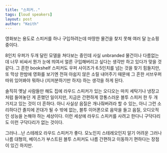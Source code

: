```yaml
---
title: "스피커.."
tags: [loud speakers]
layout: post
author: "Keith"
---
```


영화보는 용도로 스피커를 하나 구입하려는데 마땅한 물건을 찾지 못해 여러 달 눈쇼핑 중이다.

8인치 우퍼가 두개 달린 모델을 쳐다보는 중인데 사실 unbranded 물건이나 다름없는데 너무 비싸서 뭔가 눈에 띄여서 얼른 구입해버리고 싶다는 생각만 하고 있다가 맞을 것 같다. 그 흔한 bookshelf 스피커도 우퍼 사이즈가 6.5인치를 넘는 것을 찾기 힘들지만, 또 막상 한밤에 영화를 보기엔 전혀 아쉽지 않은 소릴 내어주기 때문에 그 흔한 서브우퍼 따위 있어봐야 뭐하나 (지저분하기만 하지) 하는 생각을 하게 된다. 

솔직히 옛날 사람들만 해도 집에 라우드 스피커가 있는 오디오는 마치 세탁기나 냉장고 처럼 들여놓던 게 흔했던 일이지만, 지금은 간편하게 깡통스러운 블투 스피커 한 두 개 가지고 있는 것이 더 흔하다. 아니 사실상 음질은 개나줘버려라 할 수 있는, 아니 그런 소리하다간 졸지에 꼰대가 될 수 밖에 없는, 블투 이어폰으로 음악을 들고 음질, 오디오적인 성능을 논해야 하는 세상이다. 이런 세상에 라우드 스피커를 사려고 한다니 구닥다리도 이런 구닥다리가 없는 것이다.

그러나...난 스테레오 라우드 스피커가 좋다. 모노인지 스테레오인지 알기 어려운 그러나 나름 대형의, 베이스가 부스트된 블투 스피커도 나름 간편하고 이동하기 편하다는 장점이 있긴 하지만.


